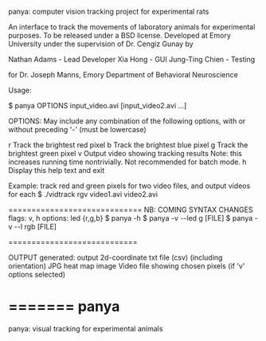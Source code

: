panya: computer vision tracking project for experimental rats

An interface to track the movements of laboratory animals for experimental purposes.
To be released under a BSD license.
Developed at Emory University under the supervision of Dr. Cengiz Gunay by

Nathan Adams    - Lead Developer
Xia Hong        - GUI
Jung-Ting Chien - Testing

for Dr. Joseph Manns, Emory Department of Behavioral Neuroscience


Usage:

$ panya OPTIONS input_video.avi [input_video2.avi ...]

OPTIONS:
May include any combination of the following options, with or without preceding '-' (must be lowercase)

r	Track the brightest red pixel
b	Track the brightest blue pixel
g	Track the brightest green pixel
v	Output video showing tracking results
		Note: this increases running time nontrivially.
		Not recommended for batch mode.
h	Display this help text and exit

Example: track red and green pixels for two video files,
	and output videos for each
$ ./vidtrack rgv video1.avi video2.avi

=============================
NB: COMING SYNTAX CHANGES
flags: v, h
options: led {r,g,b}
$ panya -h
$ panya -v --led g [FILE]
$ panya -v --l rgb [FILE]

============================

OUTPUT generated:
output 2d-coordinate txt file (csv) (including orientation)
JPG heat map image
Video file showing chosen pixels (if 'v' options selected)

=======
panya
=====
panya: visual tracking for experimental animals
